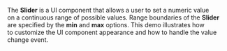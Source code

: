 The **Slider** is&nbsp;a&nbsp;UI component that allows a&nbsp;user to&nbsp;set a&nbsp;numeric value on&nbsp;a&nbsp;continuous range of&nbsp;possible values. Range boundaries of&nbsp;the **Slider** are specified by&nbsp;the **min** and **max** options. This demo illustrates how to&nbsp;customize the UI component appearance and how to&nbsp;handle the value change event.